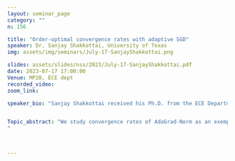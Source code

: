 ```yaml
---
layout: seminar_page
category: ""
n: 156

title: "Order-optimal convergence rates with adaptive SGD"  
speaker: Dr. Sanjay Shakkottai, University of Texas
img: assets/img/seminars/July-17-SanjayShakkottai.png

slides: assets/slides/nss/2023/July-17-SanjayShakkottai.pdf
date: 2023-07-17 17:00:00 
Venue: MP20, ECE dept
recorded_video: 
zoom_link: 

speaker_bio: "Sanjay Shakkottai received his Ph.D. from the ECE Department at the University of Illinois at Urbana-Champaign in 2002. He is with The University of Texas at Austin, where he is a Professor in the Chandra Family Department of Electrical and Computer Engineering, and holds the Cockrell Family Chair in Engineering #15. He received the NSF CAREER award in 2004 and was elected as an IEEE Fellow in 2014. He was a co-recipient of the IEEE Communications Society William R. Bennett Prize in 2021. He is currently the Editor in Chief of IEEE/ACM Transactions on Networking. His research interests lie at the intersection of algorithms for resource allocation, statistical learning and networks, with applications to wireless communication networks and online platforms. Web: https://sites.google.com/view/sanjay-shakkottai/ "


Topic_abstract: "We study convergence rates of AdaGrad-Norm as an exemplar of adaptive stochastic gradient methods (SGD), where the step sizes  change based on observed stochastic gradients, for minimizing non-convex, smooth objectives. Despite their popularity, the analysis of adaptive SGD lags behind that of non adaptive methods in this setting. Specifically, prior studies generally rely on some subset of the following assumptions: (i) uniformly-bounded gradient norms, (ii) uniformly-bounded stochastic gradient variance (or even noise support), (iii) conditional independence between the step size and stochastic gradient. In this work, we show that AdaGrad-Norm exhibits an order optimal convergence rate scaling inversely with the square-root of T after T iterations (up to polylogarithmic factors) under the same assumptions as optimally-tuned non adaptive SGD (unbounded gradient norms and affine noise variance scaling).  We also go beyond uniform smoothness function settings, to derive similar results for (L_0, L_1)-smooth (non-convex) functions (where the Hessian can affinely scale with the gradient, e.g. such as the exponential function). This talk is based on joint work with Matthew Faw, Isidoros Tziotis, Litu Rout, Constantine Caramanis, Aryan Mokhtari and Rachel Ward. References: https://arxiv.org/abs/2202.05791 (COLT 2022) and https://arxiv.org/abs/2302.06570 (COLT 2023)
"



---
```



